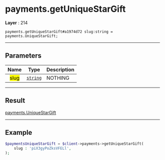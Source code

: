 # payments.getUniqueStarGift

**Layer** : 214

```tl
payments.getUniqueStarGift#a1974d72 slug:string = payments.UniqueStarGift;
```

---

## Parameters

| Name | Type | Description |
| :---: | :---: | :--- |
| <mark>slug</mark> | [`string`](type/string) | NOTHING |

---

## Result

[payments.UniqueStarGift](type/payments.UniqueStarGift)

---

## Example

```php
$paymentsUniqueStarGift = $client->payments->getUniqueStarGift(
	slug : 'piX3gyPoZksVFELl',
);
```